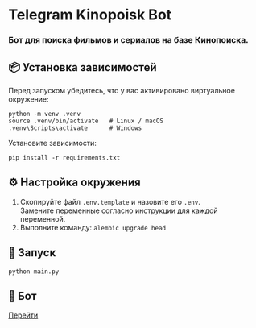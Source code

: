 # Telegram Kinopoisk Bot

### Бот для поиска фильмов и сериалов на базе Кинопоиска.

## 📦 Установка зависимостей

Перед запуском убедитесь, что у вас активировано виртуальное окружение:

```
python -m venv .venv
source .venv/bin/activate   # Linux / macOS
.venv\Scripts\activate      # Windows
```

Установите зависимости:

```
pip install -r requirements.txt
```

## ⚙️ Настройка окружения

1. Скопируйте файл `.env.template` и назовите его `.env`. <br>
Замените переменные согласно инструкции для каждой переменной.
2. Выполните команду: `alembic upgrade head`

## 🚀 Запуск

```
python main.py
```

## 🤖 Бот

[Перейти](https://t.me/my_first_test_skill_bot)